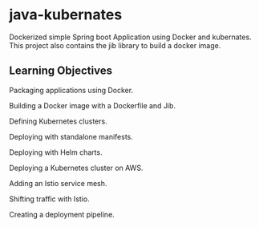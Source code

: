 # java-kubernates

Dockerized simple Spring boot Application using Docker and kubernates. This project also contains the jib library to build a docker image.

## Learning Objectives


Packaging applications using Docker.

Building a Docker image with a Dockerfile and Jib.

Defining Kubernetes clusters.

Deploying with standalone manifests.

Deploying with Helm charts.

Deploying a Kubernetes cluster on AWS.

Adding an Istio service mesh.

Shifting traffic with Istio.

Creating a deployment pipeline.
